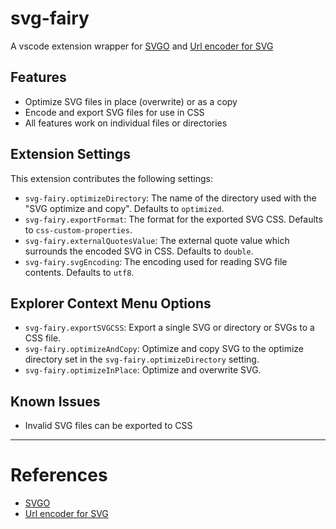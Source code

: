 # svg-fairy

A vscode extension wrapper for [SVGO](https://github.com/svg/svgo) and [Url encoder for SVG](https://github.com/yoksel/url-encoder/)


## Features

- Optimize SVG files in place (overwrite) or as a copy  
- Encode and export SVG files for use in CSS  
- All features work on individual files or directories  

## Extension Settings

This extension contributes the following settings: 

* `svg-fairy.optimizeDirectory`: The name of the directory used with the "SVG optimize and copy". Defaults to `optimized`.
* `svg-fairy.exportFormat`: The format for the exported SVG CSS. Defaults to `css-custom-properties`.
* `svg-fairy.externalQuotesValue`: The external quote value which surrounds the encoded SVG in CSS. Defaults to `double`.
* `svg-fairy.svgEncoding`: The encoding used for reading SVG file contents. Defaults to `utf8`.

## Explorer Context Menu Options

* `svg-fairy.exportSVGCSS`: Export a single SVG or directory or SVGs to a CSS file.
* `svg-fairy.optimizeAndCopy`: Optimize and copy SVG to the optimize directory set in the `svg-fairy.optimizeDirectory` setting.
* `svg-fairy.optimizeInPlace`: Optimize and overwrite SVG.

## Known Issues
- Invalid SVG files can be exported to CSS  

---

# References

- [SVGO](https://github.com/svg/svgo)  
- [Url encoder for SVG](https://github.com/yoksel/url-encoder/)  

&nbsp;
